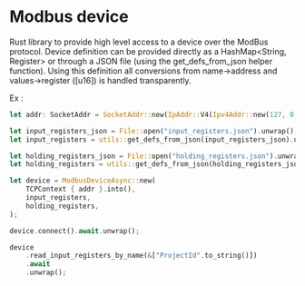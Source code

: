 # Modbus device
Rust library to provide high level access to a device over the ModBus protocol.
Device definition can be provided directly as a HashMap<String, Register> or through a JSON file (using the get_defs_from_json helper function). Using this definition all conversions from name->address and values->register ([u16]) is handled transparently.

Ex : 
```rust
let addr: SocketAddr = SocketAddr::new(IpAddr::V4(Ipv4Addr::new(127, 0, 0, 1)), 502);

let input_registers_json = File::open("input_registers.json").unwrap();
let input_registers = utils::get_defs_from_json(input_registers_json).unwrap();

let holding_registers_json = File::open("holding_registers.json").unwrap();
let holding_registers = utils::get_defs_from_json(holding_registers_json).unwrap();

let device = ModbusDeviceAsync::new(
    TCPContext { addr }.into(),
    input_registers,
    holding_registers,
);

device.connect().await.unwrap();

device
    .read_input_registers_by_name(&["ProjectId".to_string()])
    .await
    .unwrap();
```
